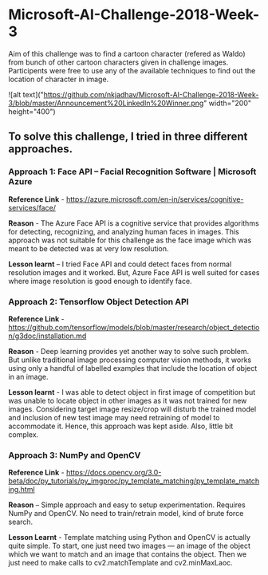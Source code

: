 # Microsoft-AI-Challenge-2018-Week-3

Aim of this challenge was to find a cartoon character (refered as Waldo) from bunch of other cartoon characters given in challenge images. Participents were free to use any of the available techniques to find out the location of character in image.


![alt text]("https://github.com/nkjadhav/Microsoft-AI-Challenge-2018-Week-3/blob/master/Announcement%20LinkedIn%20Winner.png" width="200" height="400")

      

## To solve this challenge, I tried in three different approaches.

### Approach 1: Face API – Facial Recognition Software | Microsoft Azure
__Reference Link__ - https://azure.microsoft.com/en-in/services/cognitive-services/face/

__Reason__ - The Azure Face API is a cognitive service that provides algorithms for detecting, recognizing, and analyzing human faces in images. This approach was not suitable for this challenge as the face image which was meant to be detected was at very low resolution.

__Lesson learnt__ – I tried Face API and could detect faces from normal resolution images and it worked. But, Azure Face API is well suited for cases where image resolution is good enough to identify face. 


### Approach 2: Tensorflow Object Detection API
__Reference Link__ - https://github.com/tensorflow/models/blob/master/research/object_detection/g3doc/installation.md

__Reason__ - Deep learning provides yet another way to solve such problem. But unlike traditional image processing computer vision methods, it works using only a handful of labelled examples that include the location of object in an image.

__Lesson learnt__ - I was able to detect object in first image of competition but was unable to locate object in other images as it was not trained for new images. Considering target image resize/crop will disturb the trained model and inclusion of new test image may need retraining of model to accommodate it. Hence, this approach was kept aside. Also, little bit complex.


### Approach 3: NumPy and OpenCV
__Reference Link__ - https://docs.opencv.org/3.0-beta/doc/py_tutorials/py_imgproc/py_template_matching/py_template_matching.html

__Reason__ – Simple approach and easy to setup experimentation. Requires NumPy and OpenCV. No need to train/retrain model, kind of brute force search.

__Lesson Learnt__ - Template matching using Python and OpenCV is actually quite simple. To start, one just need two images — an image of the object which we want to match and an image that contains the object. Then we just need to make calls to cv2.matchTemplate and cv2.minMaxLaoc.
